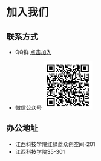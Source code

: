 <script setup>
import {
  VPTeamPage,
  VPTeamPageTitle,
  VPTeamPageSection,
  VPTeamMembers
} from 'vitepress/theme'
import { bst } from '../_data/team.js'
</script>

# 加入我们

## 联系方式

- QQ群
    [点击加入](https://qm.qq.com/q/YDvNeYEt0c)

- 微信公众号
    ![wx_qrcode](assets/join-us/IMG-20250222145441017.png)

## 办公地址

- 江西科技学院红绿蓝众创空间-201
- 江西科技学院S5-301

<VPTeamMembers :members="bst" />
